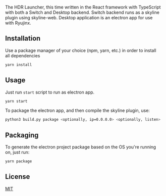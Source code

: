 The HDR Launcher, this time written in the React framework with TypeScript with both a Switch and Desktop backend.
Switch backend runs as a skyline plugin using skyline-web.
Desktop application is an electron app for use with Ryujinx.

## Installation

Use a package manager of your choice (npm, yarn, etc.) in order to install all dependencies

```bash
yarn install
```

## Usage

Just run `start` script to run as electron app.

```bash
yarn start
```
To package the electron app, and then compile the skyline plugin, use:
```bash
python3 build.py package <optionally, ip=0.0.0.0> <optionally, listen>
```

## Packaging

To generate the electron project package based on the OS you're running on, just run:

```bash
yarn package
```

## License

[MIT](https://choosealicense.com/licenses/mit/)

